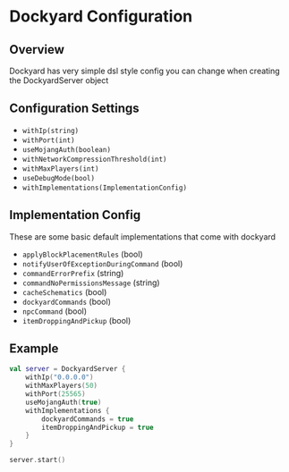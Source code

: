 # Dockyard Configuration

## Overview

Dockyard has very simple dsl style config you can change when creating the DockyardServer object

## Configuration Settings

- `withIp(string)`
- `withPort(int)`
- `useMojangAuth(boolean)`
- `withNetworkCompressionThreshold(int)`
- `withMaxPlayers(int)`
- `useDebugMode(bool)`
- `withImplementations(ImplementationConfig)`

## Implementation Config

These are some basic default implementations that come with dockyard

- `applyBlockPlacementRules` (bool)
- `notifyUserOfExceptionDuringCommand` (bool)
- `commandErrorPrefix` (string)
- `commandNoPermissionsMessage` (string)
- `cacheSchematics` (bool)
- `dockyardCommands` (bool)
- `npcCommand` (bool)
- `itemDroppingAndPickup` (bool)

## Example

```kotlin
val server = DockyardServer {
    withIp("0.0.0.0")
    withMaxPlayers(50)
    withPort(25565)
    useMojangAuth(true)
    withImplementations {
        dockyardCommands = true
        itemDroppingAndPickup = true
    }
}

server.start()
```